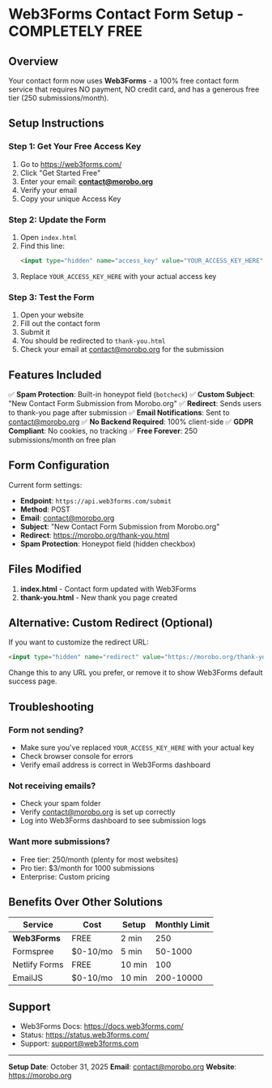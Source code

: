 # Web3Forms Contact Form Setup - COMPLETELY FREE

## Overview
Your contact form now uses **Web3Forms** - a 100% free contact form service that requires NO payment, NO credit card, and has a generous free tier (250 submissions/month).

## Setup Instructions

### Step 1: Get Your Free Access Key
1. Go to https://web3forms.com/
2. Click "Get Started Free"
3. Enter your email: **contact@morobo.org**
4. Verify your email
5. Copy your unique Access Key

### Step 2: Update the Form
1. Open `index.html`
2. Find this line:
   ```html
   <input type="hidden" name="access_key" value="YOUR_ACCESS_KEY_HERE">
   ```
3. Replace `YOUR_ACCESS_KEY_HERE` with your actual access key

### Step 3: Test the Form
1. Open your website
2. Fill out the contact form
3. Submit it
4. You should be redirected to `thank-you.html`
5. Check your email at contact@morobo.org for the submission

## Features Included

✅ **Spam Protection**: Built-in honeypot field (`botcheck`)
✅ **Custom Subject**: "New Contact Form Submission from Morobo.org"
✅ **Redirect**: Sends users to thank-you page after submission
✅ **Email Notifications**: Sent to contact@morobo.org
✅ **No Backend Required**: 100% client-side
✅ **GDPR Compliant**: No cookies, no tracking
✅ **Free Forever**: 250 submissions/month on free plan

## Form Configuration

Current form settings:
- **Endpoint**: `https://api.web3forms.com/submit`
- **Method**: POST
- **Email**: contact@morobo.org
- **Subject**: "New Contact Form Submission from Morobo.org"
- **Redirect**: https://morobo.org/thank-you.html
- **Spam Protection**: Honeypot field (hidden checkbox)

## Files Modified

1. **index.html** - Contact form updated with Web3Forms
2. **thank-you.html** - New thank you page created

## Alternative: Custom Redirect (Optional)

If you want to customize the redirect URL:
```html
<input type="hidden" name="redirect" value="https://morobo.org/thank-you.html">
```

Change this to any URL you prefer, or remove it to show Web3Forms default success page.

## Troubleshooting

### Form not sending?
- Make sure you've replaced `YOUR_ACCESS_KEY_HERE` with your actual key
- Check browser console for errors
- Verify email address is correct in Web3Forms dashboard

### Not receiving emails?
- Check your spam folder
- Verify contact@morobo.org is set up correctly
- Log into Web3Forms dashboard to see submission logs

### Want more submissions?
- Free tier: 250/month (plenty for most websites)
- Pro tier: $3/month for 1000 submissions
- Enterprise: Custom pricing

## Benefits Over Other Solutions

| Service | Cost | Setup | Monthly Limit |
|---------|------|-------|---------------|
| **Web3Forms** | FREE | 2 min | 250 |
| Formspree | $0-10/mo | 5 min | 50-1000 |
| Netlify Forms | FREE | 10 min | 100 |
| EmailJS | $0-10/mo | 10 min | 200-10000 |

## Support

- Web3Forms Docs: https://docs.web3forms.com/
- Status: https://status.web3forms.com/
- Support: support@web3forms.com

---

**Setup Date**: October 31, 2025
**Email**: contact@morobo.org
**Website**: https://morobo.org
